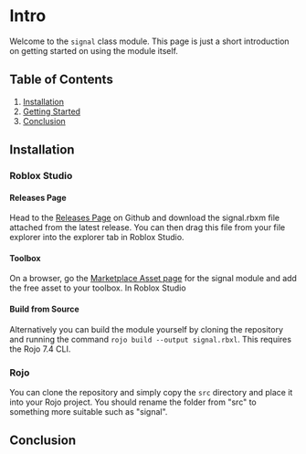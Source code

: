 # Intro

Welcome to the `signal` class module. This page is just a short introduction on getting started on using the module itself.

## Table of Contents

1. [Installation](#installation)
2. [Getting Started](#getting-started)
3. [Conclusion](#conclusion)

## Installation

### Roblox Studio

#### Releases Page
Head to the [Releases Page]() on Github and download the signal.rbxm file attached from the latest release. You can then drag this file from your file explorer into the explorer tab in Roblox Studio.

#### Toolbox
On a browser, go the [Marketplace Asset page](https://create.roblox.com/store/asset/107842237168389) for the signal module and add the free asset to your toolbox. In Roblox Studio

#### Build from Source
Alternatively you can build the module yourself by cloning the repository and running the command `rojo build --output signal.rbxl`. This requires the Rojo 7.4 CLI.

### Rojo
You can clone the repository and simply copy the `src` directory and place it into your Rojo project. You should rename the folder from "src" to something more suitable such as "signal".

## Conclusion
